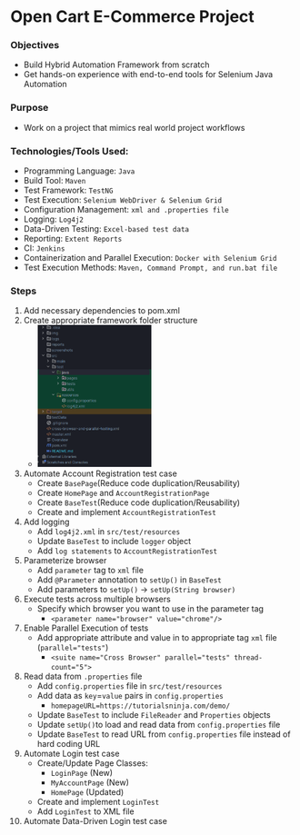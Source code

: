 # Open Cart E-Commerce Project

### Objectives

- Build Hybrid Automation Framework from scratch
- Get hands-on experience with end-to-end tools for Selenium Java Automation

### Purpose

- Work on a project that mimics real world project workflows

### Technologies/Tools Used:

- Programming Language: `Java`
- Build Tool: `Maven`
- Test Framework: `TestNG`
- Test Execution: `Selenium WebDriver & Selenium Grid`
- Configuration Management: `xml and .properties file`
- Logging: `Log4j2`
- Data-Driven Testing: `Excel-based test data`
- Reporting: `Extent Reports`
- CI: `Jenkins`
- Containerization and Parallel Execution: `Docker with Selenium Grid`
- Test Execution Methods: `Maven, Command Prompt, and run.bat file`

### Steps
1. Add necessary dependencies to pom.xml
2. Create appropriate framework folder structure
   - <img src="img/folderStructure.png" alt="Folder Structure" height="250" width="200">
3. Automate Account Registration test case
   - Create `BasePage`(Reduce code duplication/Reusability)
   - Create `HomePage` and `AccountRegistrationPage`
   - Create `BaseTest`(Reduce code duplication/Reusability)
   - Create and implement `AccountRegistrationTest`
4. Add logging
   - Add `log4j2.xml` in `src/test/resources`
   - Update `BaseTest` to include `logger` object
   - Add `log statements` to `AccountRegistrationTest`
5. Parameterize browser
   - Add `parameter` tag to `xml` file
   - Add `@Parameter` annotation to `setUp()` in `BaseTest`
   - Add parameters to `setUp()` -> `setUp(String browser)`
6. Execute tests across multiple browsers
   - Specify which browser you want to use in the parameter tag
     - `<parameter name="browser" value="chrome"/>`
7. Enable Parallel Execution of tests
   - Add appropriate attribute and value in to appropriate tag `xml` file (`parallel="tests"`)
     - `<suite name="Cross Browser" parallel="tests" thread-count="5">`
8. Read data from `.properties` file
   - Add `config.properties` file in `src/test/resources`
   - Add data as `key`=`value` pairs in `config.properties`
     - `homepageURL=https://tutorialsninja.com/demo/`
   - Update `BaseTest` to include `FileReader` and `Properties` objects
   - Update `setUp()`to load and read data from `config.properties` file
   - Update `BaseTest` to read URL from `config.properties` file instead of hard coding URL
9. Automate Login test case
    - Create/Update Page Classes:
        - `LoginPage` (New)
        - `MyAccountPage` (New)
        - `HomePage` (Updated)
    - Create and implement `LoginTest`
    - Add `LoginTest` to XML file
10. Automate Data-Driven Login test case